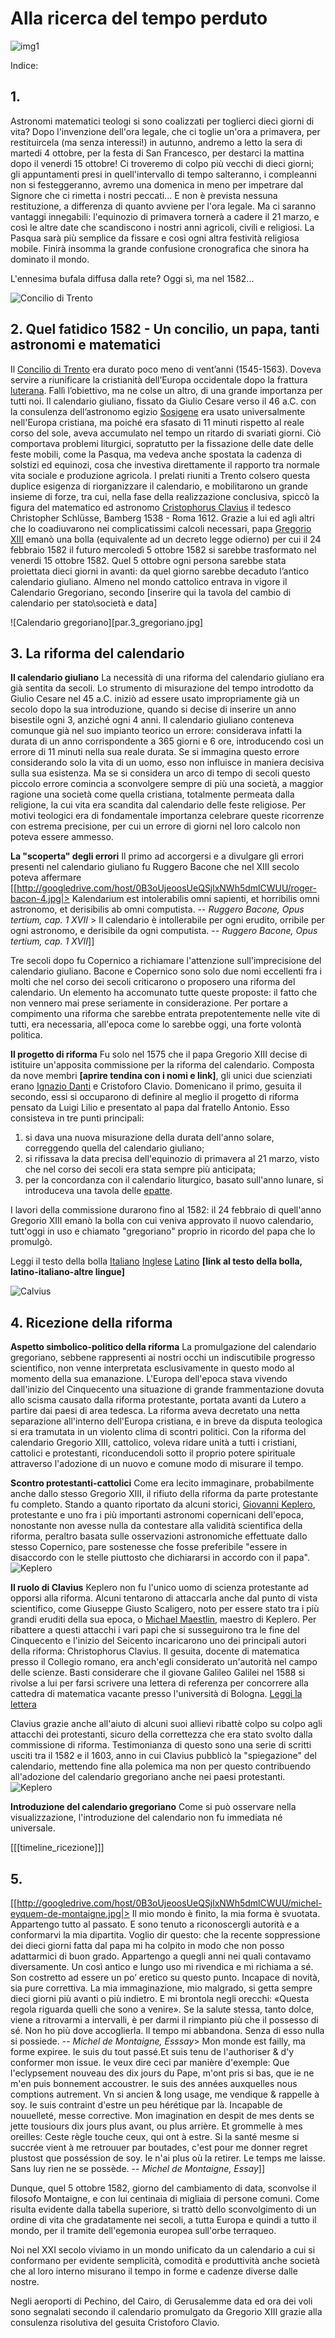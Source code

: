 
Alla ricerca del tempo perduto
=========


![img1][photo1]

Indice:

## 1. 
Astronomi matematici teologi si sono coalizzati per toglierci dieci giorni di vita? Dopo l'invenzione dell'ora legale, che ci toglie un'ora a primavera, per restituircela (ma senza interessi!) in autunno, andremo a letto la sera di martedi 4 ottobre, per la festa di San Francesco, per destarci la mattina dopo il venerdi 15 ottobre! 
Ci troveremo di colpo più vecchi di dieci giorni; gli appuntamenti  presi in quell'intervallo di tempo salteranno, i compleanni non si festeggeranno, avremo una domenica in meno per impetrare dal Signore che ci rimetta i nostri peccati...  E non è prevista nessuna restituzione, a differenza di quanto avviene per l'ora legale.
Ma ci saranno vantaggi innegabili: l'equinozio di primavera tornerà a cadere il 21 marzo, e così le altre date che scandiscono i nostri anni agricoli, civili e religiosi. La Pasqua sarà più semplice da fissare e così ogni altra festività religiosa mobile. Finirà insomma la grande confusione cronografica che sinora ha dominato il mondo.

L'ennesima bufala diffusa dalla rete? Oggi sì, ma nel 1582...

![Concilio di Trento][img704.jpg]
## 2. Quel fatidico 1582 - Un concilio, un papa, tanti astronomi e matematici
Il [Concilio di Trento](http://www.treccani.it/enciclopedia/concilio-di-trento_(Dizionario-di-Storia)/) era durato poco meno di vent’anni (1545-1563). 
Doveva servire a riunificare la cristianità dell’Europa occidentale dopo la frattura [luterana](http://it.wikipedia.org/wiki/Luteranesimo). Fallì l’obiettivo, ma ne colse un altro, di una grande importanza per tutti noi.
Il calendario giuliano, fissato da Giulio Cesare verso il 46 a.C. con la consulenza dell’astronomo egizio  [Sosigene](http://www.treccani.it/enciclopedia/tag/sosigene/) era usato universalmente nell'Europa cristiana, ma poiché era sfasato di 11 minuti rispetto al reale corso del sole, aveva accumulato nel tempo un ritardo di svariati giorni. Ciò comportava problemi liturgici, sopratutto per la fissazione delle date delle feste mobili, come la Pasqua, ma vedeva  anche spostata la cadenza di solstizi ed equinozi, cosa che investiva direttamente il rapporto tra normale vita sociale e produzione agricola.
I prelati riuniti a Trento colsero questa duplice esigenza di riorganizzare il calendario, e mobilitarono un grande insieme di forze, tra cui, nella fase della realizzazione conclusiva, spiccò la figura del matematico ed astronomo [Cristophorus Clavius]( http://claviusontheweb.it/storytelling/clavius-life/) il tedesco Christopher Schlüsse, Bamberg 1538 - Roma 1612. 
Grazie a lui ed agli altri che lo coadiuvarono nei complicatissimi calcoli necessari, papa [Gregorio XIII]() emanò una bolla (equivalente ad un decreto legge odierno) per cui  il 24 febbraio 1582 il futuro mercoledì 5 ottobre 1582 si sarebbe trasformato nel venerdi 15 ottobre 1582.
Quel 5 ottobre ogni persona sarebbe stata proiettata dieci giorni in avanti: da quel giorno sarebbe decaduto l’antico calendario giuliano.
Almeno nel mondo cattolico entrava in vigore il Calendario Gregoriano, secondo [inserire qui la tavola del cambio di calendario per stato\società e data]


![Calendario gregoriano][par.3_gregoriano.jpg]
## 3. La riforma del calendario 
**Il calendario giuliano**
La necessità di una riforma del calendario giuliano era già sentita da secoli. Lo strumento di misurazione del tempo introdotto da Giulio Cesare nel 45 a.C. iniziò ad essere usato impropriamente già un secolo dopo la sua introduzione, quando si decise di inserire un anno bisestile ogni 3, anziché ogni 4 anni. Il calendario giuliano conteneva comunque già nel suo impianto teorico un errore: considerava infatti la durata di un anno corrispondente a 365 giorni e 6 ore, introducendo così un errore di 11 minuti nella sua reale durata. Se si immagina questo errore considerando solo la vita di un uomo, esso non influisce in maniera decisiva sulla sua esistenza. Ma se si considera un arco di tempo di secoli questo piccolo errore comincia a sconvolgere sempre di più una società, a maggior ragione una società come quella cristiana, totalmente permeata dalla religione, la cui vita era scandita dal calendario delle feste religiose. Per motivi teologici era di fondamentale importanza celebrare queste ricorrenze con estrema precisione, per cui un errore di giorni nel loro calcolo non poteva essere ammesso. 

**La "scoperta" degli errori**
Il primo ad accorgersi e a divulgare gli errori presenti nel calendario giuliano fu Ruggero Bacone che nel XIII secolo poteva affermare  
[[http://googledrive.com/host/0B3oUjeoosUeQSjlxNWh5dmlCWUU/roger-bacon-4.jpg|> Kalendarium est intolerabilis omni sapienti, et horribilis omni astronomo, et derisibilis ab omni computista. -- *Ruggero Bacone, Opus tertium, cap. 1 XVII* > Il calendario è intollerabile per ogni erudito, orribile per ogni astronomo, e derisibile da ogni computista. -- *Ruggero Bacone, Opus tertium, cap. 1 XVII*]]

Tre secoli dopo fu Copernico a richiamare l'attenzione sull'imprecisione del calendario giuliano. Bacone e Copernico sono solo due nomi eccellenti fra i molti che nel corso dei secoli criticarono o proposero una riforma del calendario. Un elemento ha accomunato tutte queste proposte: il fatto che non vennero mai prese seriamente in considerazione. Per portare a compimento una riforma che sarebbe entrata prepotentemente nelle vite di tutti, era necessaria, all'epoca come lo sarebbe oggi, una forte volontà politica. 

**Il progetto di riforma**
Fu solo nel 1575 che il papa Gregorio XIII decise di istituire un'apposita commissione per la riforma del calendario. Composta da nove membri **[aprire tendina con i nomi e link]**, gli unici due scienziati erano [Ignazio Danti](http://www.treccani.it/enciclopedia/egnazio-danti_(Dizionario-Biografico)/#) e Cristoforo Clavio. Domenicano il primo, gesuita il secondo, essi si occuparono di definire al meglio il progetto di riforma pensato da Luigi Lilio e presentato al papa dal fratello Antonio. Esso consisteva in tre punti principali:

 1. si dava una nuova misurazione della durata dell'anno solare, correggendo quella del calendario giuliano;
 2. si rifissava la data precisa dell'equinozio di primavera al 21 marzo, visto che nel corso dei secoli era stata sempre più anticipata;
 3. per la concordanza con il calendario liturgico, basato sull'anno lunare, si introduceva una tavola delle [epatte](http://www.treccani.it/enciclopedia/epatta_(Enciclopedia-Italiana)/).

I lavori della commissione durarono fino al 1582: il 24 febbraio di quell'anno Gregorio XIII emanò la bolla con cui veniva approvato il nuovo calendario, tutt'oggi in uso e chiamato "gregoriano" proprio in ricordo del papa che lo promulgò. 

Leggi il testo della bolla [Italiano](http://dpgi.unina.it/giudice/calendar/Inter_Gravissimas.html) [Inglese](http://en.wikisource.org/wiki/Inter_gravissimas) [Latino](http://www.dervio.org/qd/gloss/calen/greg.htm)
**[link al testo della bolla, latino-italiano-altre lingue]**

![Calvius][par.4_Christopher_Clavius.jpg]
## 4. Ricezione della riforma

**Aspetto simbolico-politico della riforma**
La promulgazione del calendario gregoriano, sebbene rappresenti ai nostri occhi un indiscutibile progresso scientifico, non venne interpretata esclusivamente in questo modo al momento della sua emanazione. L'Europa dell'epoca stava vivendo dall'inizio del Cinquecento una situazione di grande frammentazione dovuta allo scisma causato dalla riforma protestante, portata avanti da Lutero a partire dai paesi di area tedesca. La riforma aveva decretato una netta separazione all'interno dell'Europa cristiana, e in breve da disputa teologica si era tramutata in un violento clima di scontri politici. Con la riforma del calendario Gregorio XIII, cattolico, voleva ridare unità a tutti i cristiani, cattolici e protestanti, riconducendoli sotto il proprio potere spirituale attraverso l'adozione di un nuovo e comune modo di misurare il tempo.

**Scontro protestanti-cattolici**
Come era lecito immaginare, probabilmente anche dallo stesso Gregorio XIII, il rifiuto della riforma da parte protestante fu completo. Stando a quanto riportato da alcuni storici, [Giovanni Keplero](http://www-groups.dcs.st-and.ac.uk/history/Biographies/Kepler.html), protestante e uno fra i più importanti astronomi copernicani dell'epoca, nonostante non avesse nulla da contestare alla validità scientifica della riforma, peraltro basata sulle osservazioni astronomiche effettuate dallo stesso Copernico, pare sostenesse che fosse preferibile "essere in disaccordo con le stelle piuttosto che dichiararsi in accordo con il papa". 
![Keplero][Johannes_Kepler_1610.jpg]

**Il ruolo di Clavius**
Keplero non fu l'unico uomo di scienza protestante ad opporsi alla riforma. Alcuni tentarono di attaccarla anche dal punto di vista scientifico, come Giuseppe Giusto Scaligero, noto per essere stato tra i più grandi eruditi della sua epoca, o [Michael Maestlin](http://www-history.mcs.st-and.ac.uk/Biographies/Mastlin.html), maestro di Keplero. Per ribattere a questi attacchi i vari papi che si susseguirono tra le fine del Cinquecento e l'inizio del Seicento incaricarono uno dei principali autori della riforma: Christophorus Clavius. Il gesuita, docente di matematica presso il Collegio romano, era anch'egli considerato un'autorità nel campo delle scienze. Basti considerare che il giovane Galileo Galilei nel 1588 si rivolse a lui per farsi scrivere una lettera di referenza per concorrere alla cattedra di matematica vacante presso l'università di Bologna. [Leggi la lettera](https://drive.google.com/?tab=mo&authuser=0#folders/0BwQicX9GlwwJYnFhT3gzNlZ3cE0)

Clavius grazie anche all'aiuto di alcuni suoi allievi ribattè colpo su colpo agli attacchi dei protestanti, sicuro della correttezza che era stato svolto dalla commissione di riforma. Testimonianza di questo sono una serie di scritti usciti tra il 1582 e il 1603, anno in cui Clavius pubblicò la "spiegazione" del calendario, mettendo fine alla polemica ma non per questo contribuendo all'adozione del calendario gregoriano anche nei paesi protestanti.
![Keplero][Manoscritto_calendario_Clavio.jpg]

**Introduzione del calendario gregoriano**
Come si può osservare nella visualizzazione, l'introduzione del calendario non fu immediata né universale.

[[[timeline_ricezione]]]

## 5. 

[[http://googledrive.com/host/0B3oUjeoosUeQSjlxNWh5dmlCWUU/michel-eyquem-de-montaigne.jpg|> Il mio mondo è finito, la mia forma è svuotata. Appartengo tutto al passato. E sono tenuto a riconoscergli autorità e a conformarvi la mia dipartita. Voglio dir questo: che la recente soppressione dei dieci giorni fatta dal papa mi ha colpito in modo che non posso adattarmici di buon grado. Appartengo a quegli anni nei quali contavamo diversamente. Un così antico e lungo uso mi rivendica e mi richiama a sé. Son costretto ad essere un po’ eretico su questo punto. Incapace di novità, sia pure correttiva. La mia immaginazione, mio malgrado, si getta sempre dieci giorni più avanti o più indietro. E mi brontola negli orecchi: «Questa regola riguarda quelli che sono a venire». Se la salute stessa, tanto dolce, viene a ritrovarmi a intervalli, è per darmi il rimpianto più che il possesso di sé. Non ho più dove accoglierla. Il tempo mi abbandona. Senza di esso nulla si possiede. -- *Michel de Montaigne, Esssay*> Mon monde est failly, ma forme expiree. Ie suis du tout passé.Et suis tenu de l'authoriser & d'y conformer mon issue. Ie veux dire ceci par manière d'exemple: Que l'eclypsement nouveau des dix jours du Pape, m'ont pris si bas, que ie ne m'en puis bonnement accoustrer. Ie suis des années auxquelles nous comptions autrement. Vn si ancien & long usage, me vendique & rappelle à soy. Ie suis contraint d'estre un peu hérétique par là. Incapable de nouuelleté, messe corrective. Mon imagination en despit de mes dents se jette tousiours dix jours plus avant, ou plus arrière. Et grommelle à mes oreilles: Ceste règle touche ceux, qui ont à estre. Si la santé mesme si succrée vient à me retrouuer par boutades, c'est pour me donner regret plustost que posséssion de soy. Ie n'ai plus où la retirer. Le temps me laisse. Sans luy rien ne se possède. -- *Michel de Montaigne, Essay*]]

Dunque, quel 5 ottobre 1582, giorno del cambiamento di data, sconvolse il filosofo Montaigne, e con lui centinaia di migliaia di persone comuni. Come risulta evidente dalla tabella superiore, si trattò dello sconvolgimento di un ordine di vita che gradatamente nei secoli, a tutta Europa e quindi a tutto il mondo, per il tramite dell'egemonia europea sull'orbe terraqueo.

Noi nel XXI secolo viviamo in un mondo unificato da un calendario a cui si conformano per evidente semplicità, comodità e produttività anche società che al loro interno misurano il tempo in forme e cadenze diverse dalle nostre.

Negli aeroporti di Pechino, del Cairo, di Gerusalemme data ed ora dei voli sono segnalati  secondo il calendario promulgato da Gregorio XIII grazie alla consulenza risolutiva del gesuita Cristoforo Clavio.


[photo1]: http://googledrive.com/host/0B3oUjeoosUeQSjlxNWh5dmlCWUU/William_Hogarth.jpg
[recepimento]: http://upload.wikimedia.org/wikipedia/en/timeline/5548500808a3da878b2d71602a5cb5aa.png
[roger-bacon-4]:  http://googledrive.com/host/0B3oUjeoosUeQSjlxNWh5dmlCWUU/roger-bacon-4.jpg
[par.3_gregoriano]: http://googledrive.com/host/0B3oUjeoosUeQSjlxNWh5dmlCWUU/par.3_gregoriano.jpg
[par.4_Christopher_Clavius.jpg]: http://googledrive.com/host/0B3oUjeoosUeQSjlxNWh5dmlCWUU/par.4_Christopher_Clavius.jpg
[par.4_Michael_Maestlin.jpg]: http://googledrive.com/host/0B3oUjeoosUeQSjlxNWh5dmlCWUU/par.4_Michael_Maestlin.jpg
[Johannes_Kepler_1610.jpg]: http://googledrive.com/host/0B3oUjeoosUeQSjlxNWh5dmlCWUU/Johannes_Kepler_1610.jpg
[Manoscritto_calendario_Clavio.jpg]: http://googledrive.com/host/0B3oUjeoosUeQSjlxNWh5dmlCWUU/Manoscritto_calendario_Clavio.jpg
[img704.jpg]: http://googledrive.com/host/0B3oUjeoosUeQSjlxNWh5dmlCWUU/img704.jpg
[michel-eyquem-de-montaigne.jpg]: http://googledrive.com/host/0B3oUjeoosUeQSjlxNWh5dmlCWUU/michel-eyquem-de-montaigne.jpg
  [1]: http://drive.google.com/?authuser=0#folders/0B3oUjeoosUeQSjlxNWh5dmlCWUU
  
